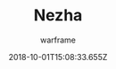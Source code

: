 ---
title: Nezha
seoTitle: Warframe Nezha. Nezha Abilities. Warfame Nezha Builds
description: Nezha is able to command fire. His fiery abilities are able to disrupt the enemy’s ranks, controlling the battlefield.
date: 2018-10-01T15:08:33.655Z
author: warframe
layout: warframes
permalink: /warframes/nezha/
image: /images/frames/nezha.jpg
video_url: sGEtK7RtZeY
---